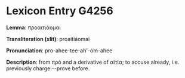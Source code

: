 # Lexicon Entry G4256

**Lemma**: προαιτιάομαι

**Transliteration (xlit)**: proaitiáomai

**Pronunciation**: pro-ahee-tee-ah'-om-ahee

**Description**:
from πρό and a derivative of αἰτία; to accuse already, i.e. previously charge:--prove before.
